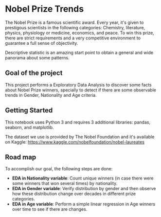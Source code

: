 # Nobel Prize Trends

The Nobel Prize is a famous scientific award. Every year, it's given to prestigous scientists in the following categories: Chemistry, literature, physics, physiology or medicine, economics, and peace. To win this prize, there are strict requirements and a very competitive environment to guarantee a full sense of objectivity.

Descriptive statistic is an amazing start point to obtain a general and wide panorama about some patterns.  

## Goal of the project
This project performs a Exploratory Data Analysis to discover some facts about Nobel Prize winners, specially to detect if there are some observable trends in Gender, Nationality and Age criteria.

## Getting Started
This notebook uses Python 3 and requires 3 additional libraries: pandas, seaborn, and matplotlib.

The dataset we use is provided by The Nobel Foundation and it's available on Kaggle: https://www.kaggle.com/nobelfoundation/nobel-laureates

## Road map
To accomplish our goal, the following steps are done:

- **EDA in Nationality variable**: Count unique winners (in case there were some winners that won several times) by nationality. 
- **EDA in Gender variable**: Verify distribution by gender and then observe how these distribution change over decades in different prize categories.
- **EDA in Age variable**: Perform a simple linear regression in Age winners over time to see if there are changes.
